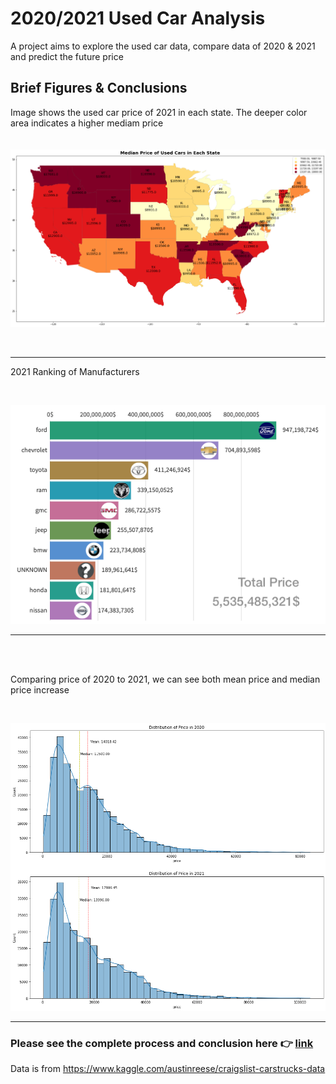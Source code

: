 # 2020/2021 Used Car Analysis

 A project aims to explore the used car data, compare data of 2020 & 2021 and predict the future price

 
## Brief Figures & Conclusions
 
 Image shows the used car price of 2021 in each state. The deeper color area indicates a higher mediam price
 <br />
 <br />
 <br />
 ![alt text](https://github.com/peter75977/2020-2021-Used-Car-Analysis/blob/main/Used%20Car%20Code%20Collection/Image/EDA_2021/5.1.%20EDA_Map_Median%20Price.png)
 
 <br />

------------------
 
 
 2021 Ranking of Manufacturers
 
 <br />
 
 
  ![alt text](https://github.com/peter75977/2020-2021-Used-Car-Analysis/blob/main/Used%20Car%20Code%20Collection/Image/EDA_2021/2.1%20EDA_Cars%20Price%20of%20Top%2010%20Manufacturers.png)
 
 ------------------
 
 <br /><br />
 
 Comparing price of 2020 to 2021, we can see both mean price and median price increase <br />
 

 <br />
 
  ![alt text](https://github.com/peter75977/2020-2021-Used-Car-Analysis/blob/main/Used%20Car%20Code%20Collection/Image/EDA_2020%20Vs.%202021/3.%20Mean%20and%20Median%20Price%20Comparison.png)
 

------------------
### Please see the complete process and conclusion here 👉 [link](https://github.com/peter75977/2020-2021-Used-Car-Analysis/blob/main/Final%20Paper.pdf)


 Data is from https://www.kaggle.com/austinreese/craigslist-carstrucks-data
